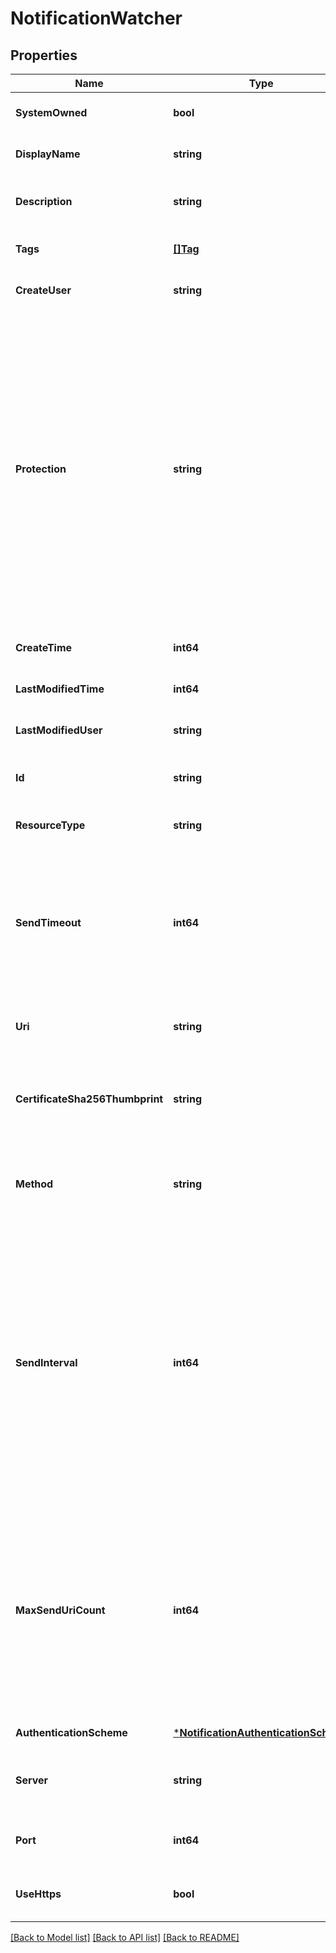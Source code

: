# NotificationWatcher

## Properties
Name | Type | Description | Notes
------------ | ------------- | ------------- | -------------
**SystemOwned** | **bool** | Indicates system owned resource | [optional] [default to null]
**DisplayName** | **string** | Defaults to ID if not set | [optional] [default to null]
**Description** | **string** | Optional description that can be associated with this NotificationWatcher. | [optional] [default to null]
**Tags** | [**[]Tag**](Tag.md) | Opaque identifiers meaningful to the API user | [optional] [default to null]
**CreateUser** | **string** | ID of the user who created this resource | [optional] [default to null]
**Protection** | **string** | Protection status is one of the following: PROTECTED - the client who retrieved the entity is not allowed             to modify it. NOT_PROTECTED - the client who retrieved the entity is allowed                 to modify it REQUIRE_OVERRIDE - the client who retrieved the entity is a super                    user and can modify it, but only when providing                    the request header X-Allow-Overwrite&#x3D;true. UNKNOWN - the _protection field could not be determined for this           entity.  | [optional] [default to null]
**CreateTime** | **int64** | Timestamp of resource creation | [optional] [default to null]
**LastModifiedTime** | **int64** | Timestamp of last modification | [optional] [default to null]
**LastModifiedUser** | **string** | ID of the user who last modified this resource | [optional] [default to null]
**Id** | **string** | System generated identifier to identify a notification watcher uniquely.  | [optional] [default to null]
**ResourceType** | **string** | The type of this resource. | [optional] [default to null]
**SendTimeout** | **int64** | Optional time duration (in seconds) to specify request timeout to notification watcher. If the send reaches the timeout, will try to send refresh_needed as true in the next time interval. The default value is 30 seconds. | [optional] [default to 30]
**Uri** | **string** | URI notification requests should be made on the specified server. | [default to null]
**CertificateSha256Thumbprint** | **string** | Contains the hex-encoded SHA256 thumbprint of the HTTPS certificate. It must be specified if use_https is set to true. | [optional] [default to null]
**Method** | **string** | Type of method notification requests should be made on the specified server. The value must be set to POST. | [default to null]
**SendInterval** | **int64** | Optional time interval (in seconds) for which notification URIs will be accumulated. At the end of the time interval the accumulated notification URIs will be sent to this NotificationWatcher in the form of zero (nothing accumulated) or more notification requests as soon as possible. If it is not specified, the NotificationWatcher should expected to receive notifications at any time. | [optional] [default to null]
**MaxSendUriCount** | **int64** | If the number of notification URIs accumulated in specified send_interval exceeds max_send_uri_count, then multiple notification requests (each with max_send_uri_count or less number of notification URIs) will be sent to this NotificationWatcher. The default value is 5000. | [optional] [default to 5000]
**AuthenticationScheme** | [***NotificationAuthenticationScheme**](NotificationAuthenticationScheme.md) |  | [default to null]
**Server** | **string** | IP address or fully qualified domain name of the partner/customer watcher. | [default to null]
**Port** | **int64** | Optional integer port value to specify a non-standard HTTP or HTTPS port. | [optional] [default to null]
**UseHttps** | **bool** | Optional field, when set to true indicates REST API server should use HTTPS. | [optional] [default to false]

[[Back to Model list]](../README.md#documentation-for-models) [[Back to API list]](../README.md#documentation-for-api-endpoints) [[Back to README]](../README.md)

